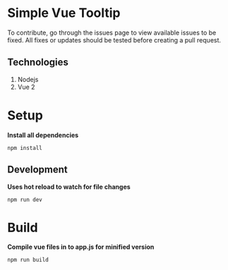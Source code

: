 # Simple Vue Tooltip

To contribute, go through the issues page to view available issues to be fixed. All fixes or updates should be tested before creating a pull request.

## Technologies
1. Nodejs
2. Vue 2

# Setup
**Install all dependencies**
```
npm install
```

## Development
**Uses hot reload to watch for file changes**
```
npm run dev
```

# Build
**Compile vue files in to app.js for minified version**
```
npm run build
```
